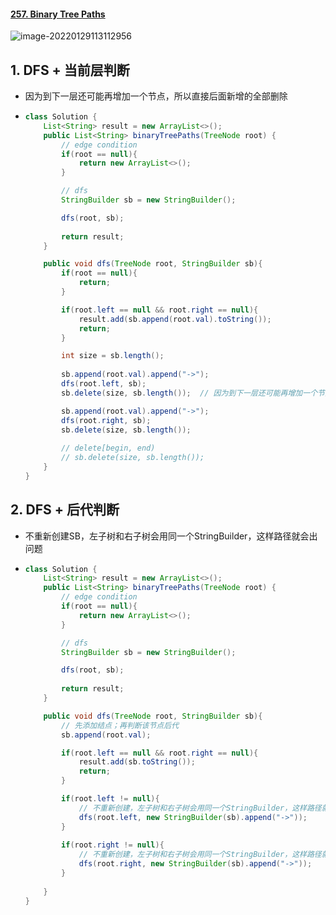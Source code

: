 #### [257. Binary Tree Paths](https://leetcode-cn.com/problems/binary-tree-paths/)

![image-20220129113112956](https://raw.githubusercontent.com/TWDH/Leetcode-From-Zero/pictures/img/image-20220129113112956.png)

## 1. DFS + 当前层判断

- 因为到下一层还可能再增加一个节点，所以直接后面新增的全部删除

- ```java
  class Solution {
      List<String> result = new ArrayList<>();
      public List<String> binaryTreePaths(TreeNode root) {
          // edge condition
          if(root == null){
              return new ArrayList<>();
          }
  
          // dfs
          StringBuilder sb = new StringBuilder();
  
          dfs(root, sb);
          
          return result;
      }
  
      public void dfs(TreeNode root, StringBuilder sb){
          if(root == null){
              return;
          }
  
          if(root.left == null && root.right == null){
              result.add(sb.append(root.val).toString());
              return;
          }
  
          int size = sb.length();
          
          sb.append(root.val).append("->");
          dfs(root.left, sb);
          sb.delete(size, sb.length());  // 因为到下一层还可能再增加一个节点，所以直接后面新增的全部删除
  
          sb.append(root.val).append("->");
          dfs(root.right, sb);
          sb.delete(size, sb.length());  
          
          // delete[begin, end)
          // sb.delete(size, sb.length());     
      }
  }
  ```

## 2. DFS + 后代判断

- 不重新创建SB，左子树和右子树会用同一个StringBuilder，这样路径就会出问题

- ```java
  class Solution {
      List<String> result = new ArrayList<>();
      public List<String> binaryTreePaths(TreeNode root) {
          // edge condition
          if(root == null){
              return new ArrayList<>();
          }
  
          // dfs
          StringBuilder sb = new StringBuilder();
  
          dfs(root, sb);
          
          return result;
      }
  
      public void dfs(TreeNode root, StringBuilder sb){
          // 先添加结点；再判断该节点后代
          sb.append(root.val);
  
          if(root.left == null && root.right == null){
              result.add(sb.toString());
              return;
          }
  
          if(root.left != null){
              // 不重新创建，左子树和右子树会用同一个StringBuilder，这样路径就会出问题
              dfs(root.left, new StringBuilder(sb).append("->"));
          }
          
          if(root.right != null){
              // 不重新创建，左子树和右子树会用同一个StringBuilder，这样路径就会出问题
              dfs(root.right, new StringBuilder(sb).append("->"));
          }
          
      }
  }
  ```